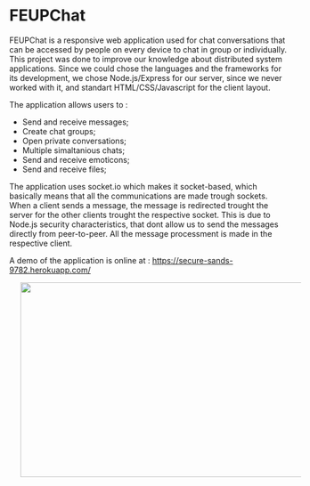 # FEUPChat

FEUPChat is a responsive web application used for chat conversations that can be accessed by people on every device to chat in group or individually. This project was done to improve our knowledge about distributed system applications. Since we could chose the languages and the frameworks for its development, we chose Node.js/Express for our server, since we never worked with it, and standart HTML/CSS/Javascript for the client layout.

The application allows users to :
* Send and receive messages;
* Create chat groups;
* Open private conversations;
* Multiple simaltanious chats; 
* Send and receive emoticons;
* Send and receive files;

The application uses socket.io which makes it socket-based, which basically means that all the communications are made trough sockets. When a client sends a message, the message is redirected trought the server for the other clients trought the respective socket. This is due to Node.js security characteristics, that dont allow us to send the messages directly from peer-to-peer. All the message processment is made in the respective client. 

A demo of the application is online at : https://secure-sands-9782.herokuapp.com/

<img src="https://dl.dropboxusercontent.com/u/15655441/11424491_984464068271425_1357485947_o.jpg" hspace="20" width="700" height="350" />









